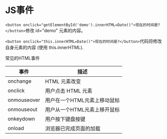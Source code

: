 # JS事件

`<button onclick="getElementById('demo').innerHTML=Date()">现在的时间是?</button>`修改 id="demo" 元素的内容。

`<button onclick="this.innerHTML=Date()">现在的时间是?</button>`代码将修改自身元素的内容 (使用 this.innerHTML).

常见的HTML事件

事件 | 描述
---|---
onchange    |   HTML 元素改变
onclick     | 	用户点击 HTML 元素
onmouseover |   用户在一个HTML元素上移动鼠标
onmouseout  |   用户从一个HTML元素上移开鼠标
onkeydown   |   用户按下键盘按键
onload      |   浏览器已完成页面的加载